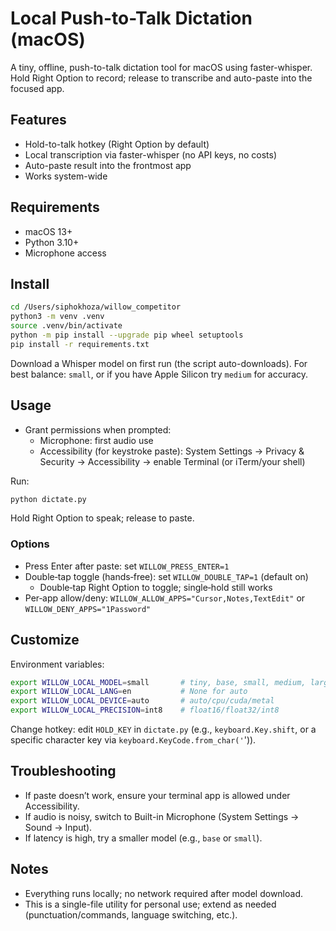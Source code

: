 # Local Push-to-Talk Dictation (macOS)

A tiny, offline, push-to-talk dictation tool for macOS using faster-whisper. Hold Right Option to record; release to transcribe and auto-paste into the focused app.

## Features
- Hold-to-talk hotkey (Right Option by default)
- Local transcription via faster-whisper (no API keys, no costs)
- Auto-paste result into the frontmost app
- Works system-wide

## Requirements
- macOS 13+
- Python 3.10+
- Microphone access

## Install
```bash
cd /Users/siphokhoza/willow_competitor
python3 -m venv .venv
source .venv/bin/activate
python -m pip install --upgrade pip wheel setuptools
pip install -r requirements.txt
```

Download a Whisper model on first run (the script auto-downloads). For best balance: `small`, or if you have Apple Silicon try `medium` for accuracy.

## Usage
- Grant permissions when prompted:
  - Microphone: first audio use
  - Accessibility (for keystroke paste): System Settings → Privacy & Security → Accessibility → enable Terminal (or iTerm/your shell)

Run:
```bash
python dictate.py
```
Hold Right Option to speak; release to paste.

### Options
- Press Enter after paste: set `WILLOW_PRESS_ENTER=1`
- Double‑tap toggle (hands‑free): set `WILLOW_DOUBLE_TAP=1` (default on)
  - Double‑tap Right Option to toggle; single‑hold still works
- Per‑app allow/deny: `WILLOW_ALLOW_APPS="Cursor,Notes,TextEdit"` or `WILLOW_DENY_APPS="1Password"`

## Customize
Environment variables:
```bash
export WILLOW_LOCAL_MODEL=small       # tiny, base, small, medium, large-v3
export WILLOW_LOCAL_LANG=en           # None for auto
export WILLOW_LOCAL_DEVICE=auto       # auto/cpu/cuda/metal
export WILLOW_LOCAL_PRECISION=int8    # float16/float32/int8
```

Change hotkey: edit `HOLD_KEY` in `dictate.py` (e.g., `keyboard.Key.shift`, or a specific character key via `keyboard.KeyCode.from_char('`')).

## Troubleshooting
- If paste doesn’t work, ensure your terminal app is allowed under Accessibility.
- If audio is noisy, switch to Built-in Microphone (System Settings → Sound → Input).
- If latency is high, try a smaller model (e.g., `base` or `small`).

## Notes
- Everything runs locally; no network required after model download.
- This is a single-file utility for personal use; extend as needed (punctuation/commands, language switching, etc.).
